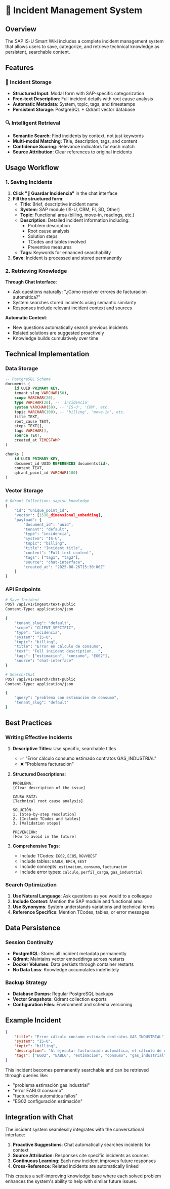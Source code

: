 # 📝 Incident Management System

## Overview

The SAP IS-U Smart Wiki includes a complete incident management system that allows users to save, categorize, and retrieve technical knowledge as persistent, searchable content.

## Features

### 💾 Incident Storage
- **Structured Input**: Modal form with SAP-specific categorization
- **Free-text Description**: Full incident details with root cause analysis
- **Automatic Metadata**: System, topic, tags, and timestamps
- **Persistent Storage**: PostgreSQL + Qdrant vector database

### 🔍 Intelligent Retrieval
- **Semantic Search**: Find incidents by context, not just keywords
- **Multi-modal Matching**: Title, description, tags, and content
- **Confidence Scoring**: Relevance indicators for each match
- **Source Attribution**: Clear references to original incidents

## Usage Workflow

### 1. Saving Incidents

1. **Click "💾 Guardar Incidencia"** in the chat interface
2. **Fill the structured form**:
   - **Title**: Brief, descriptive incident name
   - **System**: SAP module (IS-U, CRM, FI, SD, Other)
   - **Topic**: Functional area (billing, move-in, readings, etc.)
   - **Description**: Detailed incident information including:
     - Problem description
     - Root cause analysis
     - Solution steps
     - TCodes and tables involved
     - Preventive measures
   - **Tags**: Keywords for enhanced searchability
3. **Save**: Incident is processed and stored permanently

### 2. Retrieving Knowledge

**Through Chat Interface**:
- Ask questions naturally: "¿Cómo resolver errores de facturación automática?"
- System searches stored incidents using semantic similarity
- Responses include relevant incident context and sources

**Automatic Context**:
- New questions automatically search previous incidents
- Related solutions are suggested proactively
- Knowledge builds cumulatively over time

## Technical Implementation

### Data Storage

```sql
-- PostgreSQL Schema
documents (
    id UUID PRIMARY KEY,
    tenant_slug VARCHAR(50),
    scope VARCHAR(20),
    type VARCHAR(20), -- 'incidencia'
    system VARCHAR(50), -- 'IS-U', 'CRM', etc.
    topic VARCHAR(100), -- 'billing', 'move-in', etc.
    title TEXT,
    root_cause TEXT,
    steps TEXT[],
    tags VARCHAR[],
    source TEXT,
    created_at TIMESTAMP
)

chunks (
    id UUID PRIMARY KEY,
    document_id UUID REFERENCES documents(id),
    content TEXT,
    qdrant_point_id VARCHAR(100)
)
```

### Vector Storage

```python
# Qdrant Collection: sapisu_knowledge
{
    "id": "unique_point_id",
    "vector": [1536_dimensional_embedding],
    "payload": {
        "document_id": "uuid",
        "tenant": "default", 
        "type": "incidencia",
        "system": "IS-U",
        "topic": "billing",
        "title": "Incident title",
        "content": "Full text content",
        "tags": ["tag1", "tag2"],
        "source": "chat-interface",
        "created_at": "2025-08-26T15:30:00Z"
    }
}
```

### API Endpoints

```bash
# Save Incident
POST /api/v1/ingest/text-public
Content-Type: application/json

{
    "tenant_slug": "default",
    "scope": "CLIENT_SPECIFIC",
    "type": "incidencia", 
    "system": "IS-U",
    "topic": "billing",
    "title": "Error en cálculo de consumo",
    "text": "Full incident description...",
    "tags": ["estimacion", "consumo", "EG02"],
    "source": "chat-interface"
}

# Search/Chat
POST /api/v1/search/chat-public
Content-Type: application/json

{
    "query": "problema con estimación de consumo",
    "tenant_slug": "default"
}
```

## Best Practices

### Writing Effective Incidents

1. **Descriptive Titles**: Use specific, searchable titles
   - ✅ "Error cálculo consumo estimado contratos GAS_INDUSTRIAL"
   - ❌ "Problema facturación"

2. **Structured Descriptions**:
   ```
   PROBLEMA:
   [Clear description of the issue]
   
   CAUSA RAÍZ:
   [Technical root cause analysis]
   
   SOLUCIÓN:
   1. [Step-by-step resolution]
   2. [Include TCodes and tables]
   3. [Validation steps]
   
   PREVENCIÓN:
   [How to avoid in the future]
   ```

3. **Comprehensive Tags**:
   - Include TCodes: `EG02`, `EC85`, `RGVVBEST`
   - Include tables: `EABLG`, `ERCH`, `EEST`
   - Include concepts: `estimacion`, `consumo`, `facturacion`
   - Include error types: `calculo`, `perfil_carga`, `gas_industrial`

### Search Optimization

1. **Use Natural Language**: Ask questions as you would to a colleague
2. **Include Context**: Mention the SAP module and functional area
3. **Use Synonyms**: System understands variations and technical terms
4. **Reference Specifics**: Mention TCodes, tables, or error messages

## Data Persistence

### Session Continuity
- **PostgreSQL**: Stores all incident metadata permanently
- **Qdrant**: Maintains vector embeddings across restarts
- **Docker Volumes**: Data persists through container restarts
- **No Data Loss**: Knowledge accumulates indefinitely

### Backup Strategy
- **Database Dumps**: Regular PostgreSQL backups
- **Vector Snapshots**: Qdrant collection exports
- **Configuration Files**: Environment and schema versioning

## Example Incident

```json
{
    "title": "Error cálculo consumo estimado contratos GAS_INDUSTRIAL",
    "system": "IS-U",
    "topic": "billing",
    "description": "Al ejecutar facturación automática, el cálculo de consumo estimado falla para contratos con perfil de carga especial. El parámetro ESTIMATION_PROFILE en EABLG no se lee correctamente cuando el tipo es 'GAS_INDUSTRIAL'.\n\nSOLUCIÓN:\n1. Verificar EG02 - configuración perfiles\n2. Revisar EABLG campos EST_PROF y EST_METHOD\n3. Ejecutar RGVVBEST en modo prueba\n4. Validar antes de producción",
    "tags": ["EG02", "EABLG", "estimacion", "consumo", "gas_industrial", "facturacion"]
}
```

This incident becomes permanently searchable and can be retrieved through queries like:
- "problema estimación gas industrial"
- "error EABLG consumo"
- "facturación automática fallos"
- "EG02 configuración estimación"

## Integration with Chat

The incident system seamlessly integrates with the conversational interface:

1. **Proactive Suggestions**: Chat automatically searches incidents for context
2. **Source Attribution**: Responses cite specific incidents as sources
3. **Continuous Learning**: Each new incident improves future responses
4. **Cross-Reference**: Related incidents are automatically linked

This creates a self-improving knowledge base where each solved problem enhances the system's ability to help with similar future issues.
